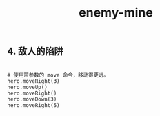 ﻿---
layout: default
title: enemy-mine
---
## 4. 敌人的陷阱
```

# 使用带参数的 move 命令，移动得更远。
hero.moveRight(3)
hero.moveUp()
hero.moveRight()
hero.moveDown(3)
hero.moveRight(5)

```
